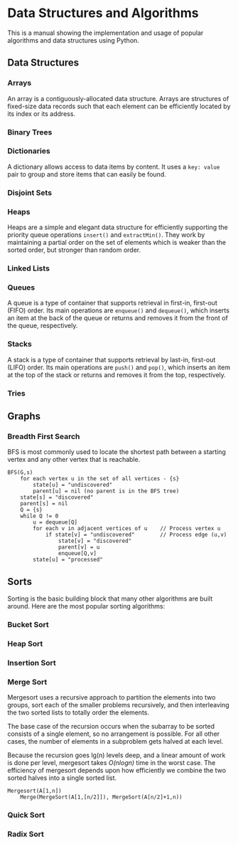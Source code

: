# Data Structures and Algorithms
This is a manual showing the implementation and usage of popular algorithms and data structures using Python.

## Data Structures
### Arrays
An array is a contiguously-allocated data structure. Arrays are structures of fixed-size data records such that each element can be efficiently located by its index or its address.

### Binary Trees

### Dictionaries
A dictionary allows access to data items by content. It uses a `key: value` pair to group and store items that can easily be found.

### Disjoint Sets

### Heaps
Heaps are a simple and elegant data structure for efficiently supporting the priority queue operations `insert()` and `extractMin()`. They work by maintaining a partial order on the set of elements which is weaker than the sorted order, but stronger than random order.

### Linked Lists

### Queues
A queue is a type of container that supports retrieval in first-in, first-out (FIFO) order. Its main operations are `enqueue()` and `dequeue()`, which inserts an item at the back of the queue or returns and removes it from the front of the queue, respectively.

### Stacks
A stack is a type of container that supports retrieval by last-in, first-out (LIFO) order. Its main operations are `push()` and `pop()`, which inserts an item at the top of the stack or returns and removes it from the top, respectively.

### Tries

## Graphs
### Breadth First Search
BFS is most commonly used to locate the shortest path between a starting vertex and any other vertex that is reachable.

```
BFS(G,s)
    for each vertex u in the set of all vertices - {s}
        state[u] = "undiscovered"
        parent[u] = nil (no parent is in the BFS tree)
    state[s] = "discovered"
    parent[s] = nil
    Q = {s}
    while Q != 0
        u = dequeue[Q]
        for each v in adjacent vertices of u    // Process vertex u
            if state[v] = "undiscovered"        // Process edge (u,v)
                state[v] = "discovered"
                parent[v] = u
                enqueue[Q,v]
        state[u] = "processed"
```

## Sorts
Sorting is the basic building block that many other algorithms are built around. Here are the most popular sorting algorithms:

### Bucket Sort

### Heap Sort

### Insertion Sort

### Merge Sort
Mergesort uses a recursive approach to partition the elements into two groups, sort each of the smaller problems recursively, and then interleaving the two sorted lists to totally order the elements.

The base case of the recursion occurs when the subarray to be sorted consists of a single element, so no arrangement is possible. For all other cases, the number of elements in a subproblem gets halved at each level.

Because the recursion goes lg(n) levels deep, and a linear amount of work is done per level, mergesort takes _O(nlogn)_ time in the worst case. The efficiency of mergesort depends upon how efficiently we combine the two sorted halves into a single sorted list.

```
Mergesort(A[1,n])
    Merge(MergeSort(A[1,[n/2]]), MergeSort(A[n/2]+1,n))
```

### Quick Sort

### Radix Sort